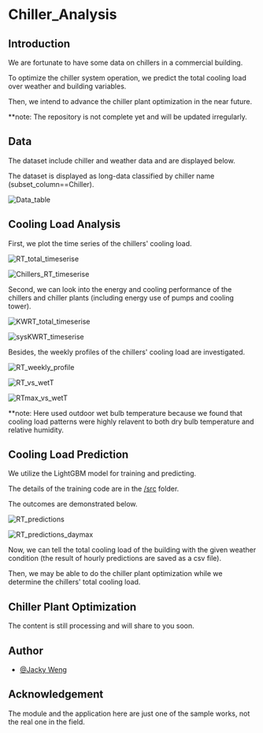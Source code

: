 # Chiller_Analysis

## Introduction
We are fortunate to have some data on chillers in a commercial building.

To optimize the chiller system operation, we predict the total cooling load over weather and building variables.

Then, we intend to advance the chiller plant optimization in the near future.

**note: The repository is not complete yet and will be updated irregularly.

## Data
The dataset include chiller and weather data and are displayed below.

The dataset is displayed as long-data classified by chiller name (subset_column==Chiller).

![Data_table](https://github.com/JackyWeng526/Chiller_Analysis/blob/main/docs/Data_table.PNG)


## Cooling Load Analysis
First, we plot the time series of the chillers' cooling load.

![RT_total_timeserise](https://github.com/JackyWeng526/Chiller_Analysis/blob/main/docs/RT_total_timeserise.PNG)

![Chillers_RT_timeserise](https://github.com/JackyWeng526/Chiller_Analysis/blob/main/docs/Chillers_RT_timeserise.PNG)

Second, we can look into the energy and cooling performance of the chillers and chiller plants (including energy use of pumps and cooling tower).

![KWRT_total_timeserise](https://github.com/JackyWeng526/Chiller_Analysis/blob/main/docs/Chillers_performance_timeserise.PNG)

![sysKWRT_timeserise](https://github.com/JackyWeng526/Chiller_Analysis/blob/main/docs/System_performance_timeserise.PNG)

Besides, the weekly profiles of the chillers' cooling load are investigated.

![RT_weekly_profile](https://github.com/JackyWeng526/Chiller_Analysis/blob/main/docs/RT_weekly_profile.PNG)

![RT_vs_wetT](https://github.com/JackyWeng526/Chiller_Analysis/blob/main/docs/RT_vs_wetT.PNG)

![RTmax_vs_wetT](https://github.com/JackyWeng526/Chiller_Analysis/blob/main/docs/RTmax_vs_wetT.PNG)

**note: Here used outdoor wet bulb temperature because we found that cooling load patterns were highly relavent to both dry bulb temperature and relative humidity.

## Cooling Load Prediction
We utilize the LightGBM model for training and predicting.

The details of the training code are in the [/src](https://github.com/JackyWeng526/Chiller_Analysis/blob/main/src/Cooling_load_predict.py) folder.

The outcomes are demonstrated below.

![RT_predictions](https://github.com/JackyWeng526/Chiller_Analysis/blob/main/docs/RT_predictions.PNG)

![RT_predictions_daymax](https://github.com/JackyWeng526/Chiller_Analysis/blob/main/docs/RT_predictions_dailymax.PNG)

Now, we can tell the total cooling load of the building with the given weather condition (the result of hourly predictions are saved as a csv file).

Then, we may be able to do the chiller plant optimization while we determine the chillers' total cooling load.

## Chiller Plant Optimization
The content is still processing and will share to you soon.


## Author
- [@Jacky Weng](https://github.com/JackyWeng526)


## Acknowledgement
The module and the application here are just one of the sample works, not the real one in the field.
